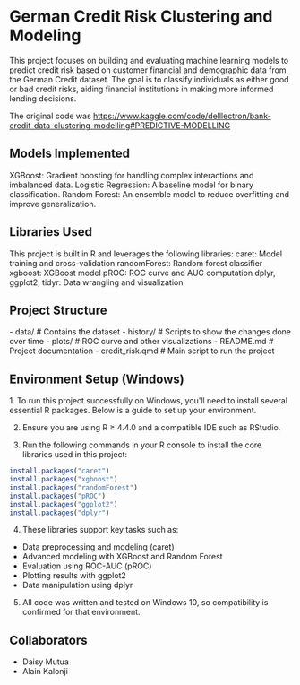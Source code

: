 # German Credit Risk Clustering and Modeling

This project focuses on building and evaluating machine learning models to predict credit risk based on customer financial and demographic data from the German Credit dataset. The goal is to classify individuals as either good or bad credit risks, aiding financial institutions in making more informed lending decisions.

The original code was
https://www.kaggle.com/code/delllectron/bank-credit-data-clustering-modelling#PREDICTIVE-MODELLING

<h2>Models Implemented</h2>
XGBoost: Gradient boosting for handling complex interactions and imbalanced data.
Logistic Regression: A baseline model for binary classification.
Random Forest: An ensemble model to reduce overfitting and improve generalization.

<h2>Libraries Used</h2>
This project is built in R and leverages the following libraries:
caret: Model training and cross-validation
randomForest: Random forest classifier
xgboost: XGBoost model
pROC: ROC curve and AUC computation
dplyr, ggplot2, tidyr: Data wrangling and visualization

<h2>Project Structure</h2>
- data/                  # Contains the dataset
- history/               # Scripts to show the changes done over time
- plots/                 # ROC curve and other visualizations
- README.md              # Project documentation
- credit_risk.qmd       # Main script to run the project

<h2>Environment Setup (Windows)</h2>
1. To run this project successfully on Windows, you'll need to install several essential R packages. Below is a guide to set up your environment.

2. Ensure you are using R ≥ 4.4.0 and a compatible IDE such as RStudio.

3. Run the following commands in your R console to install the core libraries used in this project:

```r
install.packages("caret")
install.packages("xgboost")
install.packages("randomForest")
install.packages("pROC")
install.packages("ggplot2")
install.packages("dplyr")
```
4. These libraries support key tasks such as:
- Data preprocessing and modeling (caret)
- Advanced modeling with XGBoost and Random Forest
- Evaluation using ROC-AUC (pROC)
- Plotting results with ggplot2
- Data manipulation using dplyr

5. All code was written and tested on Windows 10, so compatibility is confirmed for that environment.

<h2>Collaborators</h2>

- Daisy Mutua
- Alain Kalonji
